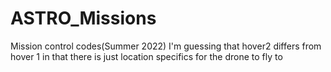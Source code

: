 # ASTRO_Missions
Mission control codes(Summer 2022)
I'm guessing that hover2 differs from hover 1 in that there is just location specifics for the drone to fly to
